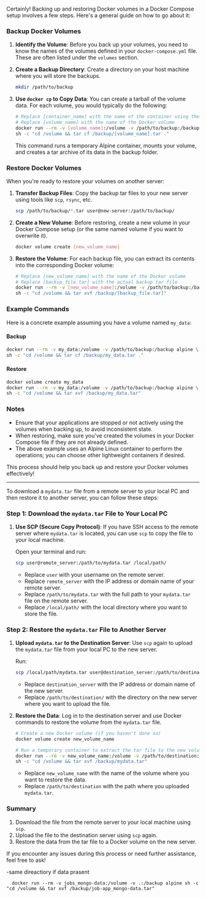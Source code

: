 Certainly! Backing up and restoring Docker volumes in a Docker Compose setup involves a few steps. Here's a general guide on how to go about it:

### Backup Docker Volumes

1. **Identify the Volume**:
   Before you back up your volumes, you need to know the names of the volumes defined in your `docker-compose.yml` file. These are often listed under the `volumes` section.

2. **Create a Backup Directory**:
   Create a directory on your host machine where you will store the backups.

   ```bash
   mkdir /path/to/backup
   ```

3. **Use `docker cp` to Copy Data**:
   You can create a tarball of the volume data. For each volume, you would typically do the following:

   ```bash
   # Replace [container_name] with the name of the container using the volume
   # Replace [volume_name] with the name of the Docker volume
   docker run --rm -v [volume_name]:/volume -v /path/to/backup:/backup alpine \
   sh -c "cd /volume && tar cf /backup/[volume_name].tar ."
   ```

   This command runs a temporary Alpine container, mounts your volume, and creates a tar archive of its data in the backup folder.

### Restore Docker Volumes

When you're ready to restore your volumes on another server:

1. **Transfer Backup Files**:
   Copy the backup tar files to your new server using tools like `scp`, `rsync`, etc.

   ```bash
   scp /path/to/backup/*.tar user@new-server:/path/to/backup/
   ```

2. **Create a New Volume**:
   Before restoring, create a new volume in your Docker Compose setup (or the same named volume if you want to overwrite it).

   ```bash
   docker volume create [new_volume_name]
   ```

3. **Restore the Volume**:
   For each backup file, you can extract its contents into the corresponding Docker volume:

   ```bash
   # Replace [new_volume_name] with the name of the Docker volume
   # Replace [backup_file.tar] with the actual backup tar file
   docker run --rm -v [new_volume_name]:/volume -v /path/to/backup:/backup alpine \
   sh -c "cd /volume && tar xvf /backup/[backup_file.tar]"
   ```

### Example Commands

Here is a concrete example assuming you have a volume named `my_data`:

#### Backup

```bash
docker run --rm -v my_data:/volume -v /path/to/backup:/backup alpine \
sh -c "cd /volume && tar cf /backup/my_data.tar ."
```

#### Restore

```bash
docker volume create my_data
docker run --rm -v my_data:/volume -v /path/to/backup:/backup alpine \
sh -c "cd /volume && tar xvf /backup/my_data.tar"
```

### Notes

- Ensure that your applications are stopped or not actively using the volumes when backing up, to avoid inconsistent state.
- When restoring, make sure you've created the volumes in your Docker Compose file if they are not already defined.
- The above example uses an Alpine Linux container to perform the operations; you can choose other lightweight containers if desired.

This process should help you back up and restore your Docker volumes effectively!





---


To download a `mydata.tar` file from a remote server to your local PC and then restore it to another server, you can follow these steps:

### Step 1: Download the `mydata.tar` File to Your Local PC

1. **Use SCP (Secure Copy Protocol)**:
   If you have SSH access to the remote server where `mydata.tar` is located, you can use `scp` to copy the file to your local machine.

   Open your terminal and run:

   ```bash
   scp user@remote_server:/path/to/mydata.tar /local/path/
   ```

   - Replace `user` with your username on the remote server.
   - Replace `remote_server` with the IP address or domain name of your remote server.
   - Replace `/path/to/mydata.tar` with the full path to your `mydata.tar` file on the remote server.
   - Replace `/local/path/` with the local directory where you want to store the file.

### Step 2: Restore the `mydata.tar` File to Another Server

1. **Upload `mydata.tar` to the Destination Server**:
   Use `scp` again to upload the `mydata.tar` file from your local PC to the new server.

   Run:

   ```bash
   scp /local/path/mydata.tar user@destination_server:/path/to/destination/
   ```

   - Replace `destination_server` with the IP address or domain name of the new server.
   - Replace `/path/to/destination/` with the directory on the new server where you want to upload the file.

2. **Restore the Data**:
   Log in to the destination server and use Docker commands to restore the volume from the `mydata.tar` file.

   ```bash
   # Create a new Docker volume (if you haven't done so)
   docker volume create new_volume_name
   
   # Run a temporary container to extract the tar file to the new volume
   docker run --rm -v new_volume_name:/volume -v /path/to/destination:/backup alpine \
   sh -c "cd /volume && tar xvf /backup/mydata.tar"
   ```

   - Replace `new_volume_name` with the name of the volume where you want to restore the data.
   - Replace `/path/to/destination` with the path where you uploaded `mydata.tar`.

### Summary

1. Download the file from the remote server to your local machine using `scp`.
2. Upload the file to the destination server using `scp` again.
3. Restore the data from the tar file to a Docker volume on the new server.

If you encounter any issues during this process or need further assistance, feel free to ask!

-same direactiory if data prasent

 `   docker run --rm -v jobs_mongo-data:/volume -v .:/backup alpine sh -c "cd /volume && tar xvf /backup/job-app_mongo-data.tar"  `
